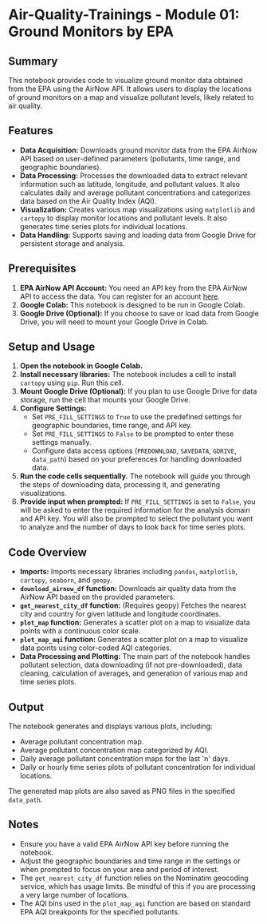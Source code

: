 # Air-Quality-Trainings - Module 01: Ground Monitors by EPA

## Summary

This notebook provides code to visualize ground monitor data obtained from the EPA using the AirNow API. It allows users to display the locations of ground monitors on a map and visualize pollutant levels, likely related to air quality.

## Features

*   **Data Acquisition:** Downloads ground monitor data from the EPA AirNow API based on user-defined parameters (pollutants, time range, and geographic boundaries).
*   **Data Processing:** Processes the downloaded data to extract relevant information such as latitude, longitude, and pollutant values. It also calculates daily and average pollutant concentrations and categorizes data based on the Air Quality Index (AQI).
*   **Visualization:** Creates various map visualizations using `matplotlib` and `cartopy` to display monitor locations and pollutant levels. It also generates time series plots for individual locations.
*   **Data Handling:** Supports saving and loading data from Google Drive for persistent storage and analysis.

## Prerequisites

1.  **EPA AirNow API Account:** You need an API key from the EPA AirNow API to access the data. You can register for an account [here](https://docs.airnowapi.org/).
2.  **Google Colab:** This notebook is designed to be run in Google Colab.
3.  **Google Drive (Optional):** If you choose to save or load data from Google Drive, you will need to mount your Google Drive in Colab.

## Setup and Usage

1.  **Open the notebook in Google Colab.**
2.  **Install necessary libraries:** The notebook includes a cell to install `cartopy` using `pip`. Run this cell.
3.  **Mount Google Drive (Optional):** If you plan to use Google Drive for data storage, run the cell that mounts your Google Drive.
4.  **Configure Settings:**
    *   Set `PRE_FILL_SETTINGS` to `True` to use the predefined settings for geographic boundaries, time range, and API key.
    *   Set `PRE_FILL_SETTINGS` to `False` to be prompted to enter these settings manually.
    *   Configure data access options (`PREDOWNLOAD`, `SAVEDATA`, `GDRIVE`, `data_path`) based on your preferences for handling downloaded data.
5.  **Run the code cells sequentially.** The notebook will guide you through the steps of downloading data, processing it, and generating visualizations.
6.  **Provide input when prompted:** If `PRE_FILL_SETTINGS` is set to `False`, you will be asked to enter the required information for the analysis domain and API key. You will also be prompted to select the pollutant you want to analyze and the number of days to look back for time series plots.

## Code Overview

*   **Imports:** Imports necessary libraries including `pandas`, `matplotlib`, `cartopy`, `seaborn`, and `geopy`.
*   **`download_airnow_df` function:** Downloads air quality data from the AirNow API based on the provided parameters.
*   **`get_nearest_city_df` function:** (Requires geopy) Fetches the nearest city and country for given latitude and longitude coordinates.
*   **`plot_map` function:** Generates a scatter plot on a map to visualize data points with a continuous color scale.
*   **`plot_map_aqi` function:** Generates a scatter plot on a map to visualize data points using color-coded AQI categories.
*   **Data Processing and Plotting:** The main part of the notebook handles pollutant selection, data downloading (if not pre-downloaded), data cleaning, calculation of averages, and generation of various map and time series plots.

## Output

The notebook generates and displays various plots, including:

*   Average pollutant concentration map.
*   Average pollutant concentration map categorized by AQI.
*   Daily average pollutant concentration maps for the last 'n' days.
*   Daily or hourly time series plots of pollutant concentration for individual locations.

The generated map plots are also saved as PNG files in the specified `data_path`.

## Notes

*   Ensure you have a valid EPA AirNow API key before running the notebook.
*   Adjust the geographic boundaries and time range in the settings or when prompted to focus on your area and period of interest.
*   The `get_nearest_city_df` function relies on the Nominatim geocoding service, which has usage limits. Be mindful of this if you are processing a very large number of locations.
*   The AQI bins used in the `plot_map_aqi` function are based on standard EPA AQI breakpoints for the specified pollutants.

